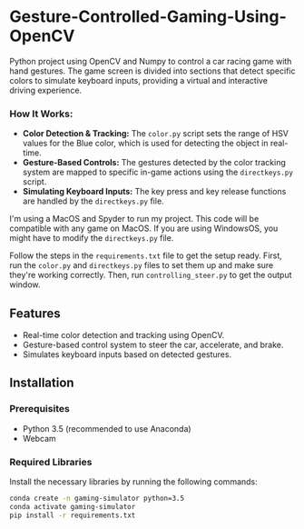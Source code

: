 # Gesture-Controlled-Gaming-Using-OpenCV
Python project using OpenCV and Numpy to control a car racing game with hand gestures. The game screen is divided into sections that detect specific colors to simulate keyboard inputs, providing a virtual and interactive driving experience.

### How It Works:
- **Color Detection & Tracking:** The `color.py` script sets the range of HSV values for the Blue color, which is used for detecting the object in real-time.
- **Gesture-Based Controls:** The gestures detected by the color tracking system are mapped to specific in-game actions using the `directkeys.py` script.
- **Simulating Keyboard Inputs:** The key press and key release functions are handled by the `directkeys.py` file.

I'm using a MacOS and Spyder to run my project. This code will be compatible with any game on MacOS. If you are using WindowsOS, you might have to modify the `directkeys.py` file.

Follow the steps in the `requirements.txt` file to get the setup ready. First, run the `color.py` and `directkeys.py` files to set them up and make sure they're working correctly. Then, run `controlling_steer.py` to get the output window.

## Features
- Real-time color detection and tracking using OpenCV.
- Gesture-based control system to steer the car, accelerate, and brake.
- Simulates keyboard inputs based on detected gestures.

## Installation

### Prerequisites
- Python 3.5 (recommended to use Anaconda)
- Webcam

### Required Libraries
Install the necessary libraries by running the following commands:

```bash
conda create -n gaming-simulator python=3.5
conda activate gaming-simulator
pip install -r requirements.txt
